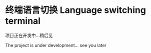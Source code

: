 # 终端语言切换 Language switching terminal

项目正在开发中...稍后见

The project is under development... see you later
